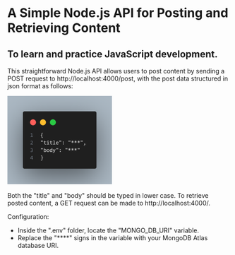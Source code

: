 # A Simple Node.js API for Posting and Retrieving Content

## To learn and practice JavaScript development.

This straightforward Node.js API allows users to post content by sending a POST request to http://localhost:4000/post, with the post data structured in json format as follows:

![Code Snippet](image/code_snippet.png)

Both the "title" and "body" should be typed in lower case. To retrieve posted content, a GET request can be made to http://localhost:4000/.

Configuration:

- Inside the ".env" folder, locate the "MONGO_DB_URI" variable.
- Replace the "\*\*\*\*" signs in the variable with your MongoDB Atlas database URI.
